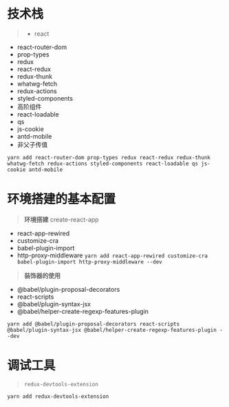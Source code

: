 # 技术栈
>- react
 - react-router-dom
 - prop-types
 - redux
 - react-redux
 - redux-thunk
 - whatwg-fetch
 - redux-actions
 - styled-components
 - 高阶组件
 - react-loadable
 - qs
 - js-cookie
 - antd-mobile
 - 非父子传值

`yarn add react-router-dom prop-types redux react-redux redux-thunk whatwg-fetch redux-actions styled-components react-loadable qs js-cookie antd-mobile`


# 环境搭建的基本配置
> **环境搭建** create-react-app

- react-app-rewired 
- customize-cra
- babel-plugin-import
- http-proxy-middleware
`yarn add react-app-rewired customize-cra babel-plugin-import http-proxy-middleware --dev`

> **装饰器的使用**
- @babel/plugin-proposal-decorators
- react-scripts 
- @babel/plugin-syntax-jsx
- @babel/helper-create-regexp-features-plugin

`yarn add @babel/plugin-proposal-decorators react-scripts @babel/plugin-syntax-jsx @babel/helper-create-regexp-features-plugin --dev`

# 调试工具

>`redux-devtools-extension`

`yarn add redux-devtools-extension`